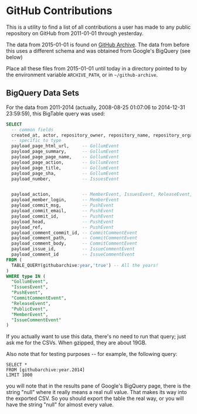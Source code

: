 # GitHub Contributions

This is a utility to find a list of all contributions a user has made to any public repository on GitHub from 2011-01-01 through yesterday.

The data from 2015-01-01 is found on [GitHub Archive](https://www.githubarchive.org). The data from before this uses a different schema and was obtained from Google's BigQuery (see below)

Place all these files from 2015-01-01 until today in a directory pointed to by the environment variable `ARCHIVE_PATH`, or in `~/github-archive`.

## BigQuery Data Sets

For the data from 2011-2014 (actually, 2008-08-25 01:07:06 to 2014-12-31 23:59:59), this BigTable query was used:

```sql
SELECT
  -- common fields
  created_at, actor, repository_owner, repository_name, repository_organization, type, url,
  -- specific to type
  payload_page_html_url,     -- GollumEvent
  payload_page_summary,      -- GollumEvent
  payload_page_page_name,    -- GollumEvent
  payload_page_action,       -- GollumEvent
  payload_page_title,        -- GollumEvent
  payload_page_sha,          -- GollumEvent
  payload_number,            -- IssuesEvent


  payload_action,            -- MemberEvent, IssuesEvent, ReleaseEvent, IssueCommentEvent
  payload_member_login,      -- MemberEvent
  payload_commit_msg,        -- PushEvent
  payload_commit_email,      -- PushEvent
  payload_commit_id,         -- PushEvent
  payload_head,              -- PushEvent
  payload_ref,               -- PushEvent
  payload_comment_commit_id, -- CommitCommentEvent
  payload_comment_path,      -- CommitCommentEvent
  payload_comment_body,      -- CommitCommentEvent
  payload_issue_id,          -- IssueCommentEvent
  payload_comment_id         -- IssueCommentEvent
FROM (
  TABLE_QUERY(githubarchive:year,'true') -- All the years!
)
WHERE type IN (
  "GollumEvent",
  "IssuesEvent",
  "PushEvent",
  "CommitCommentEvent",
  "ReleaseEvent",
  "PublicEvent",
  "MemberEvent",
  "IssueCommentEvent"
)

```

If you actually want to use this data, there's no need to run that query; just ask me for the CSVs. When gzipped, they are about 19GB.

Also note that for testing purposes -- for example, the following query:

```
SELECT *
FROM [githubarchive:year.2014]
LIMIT 1000
```

you will note that in the results pane of Google's BigQuery page, there is the string "null" where it really means a real null value. That makes its way into the exported CSV. So you should export the table the real way, or you will have the string "null" for almost every value.
